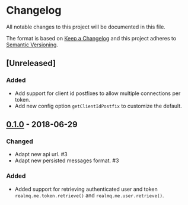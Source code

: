 # Changelog

All notable changes to this project will be documented in this file.

The format is based on [Keep a Changelog](http://keepachangelog.com/en/1.0.0/)
and this project adheres to [Semantic Versioning](http://semver.org/spec/v2.0.0.html).

## [Unreleased]
### Added
- Add support for client id postfixes to allow multiple connections per token.
- Add new config option `getClientIdPostfix` to customize the default.

## [0.1.0] - 2018-06-29
### Changed
- Adapt new api url. #3
- Adapt new persisted messages format. #3

### Added
- Added support for retrieving authenticated user and token `realmq.me.token.retrieve()` and `realmq.me.user.retrieve()`.

[0.1.0]: https://github.com/realmq/realmq-node-sdk/compare/0.1.0-alpha3...0.1.0
